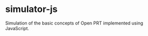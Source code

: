 simulator-js
============

Simulation of the basic concepts of Open PRT implemented using JavaScript. 
